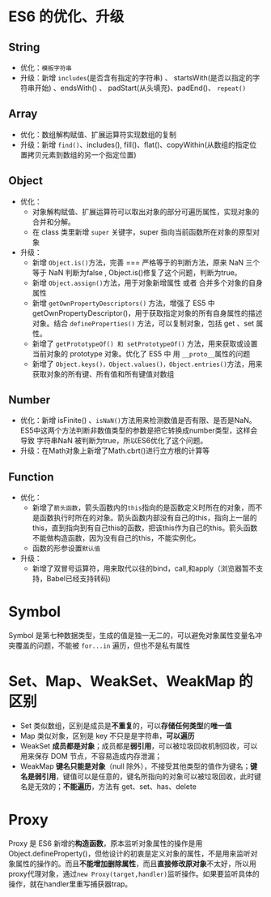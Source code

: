 # ES6 的优化、升级 

## String

- 优化：`模板字符串`
- 升级：新增 `includes`(是否含有指定的字符串) 、 startsWith(是否以指定的字符串开始) 、endsWith() 、 padStart(从头填充)、padEnd()、 `repeat()`

## Array

- 优化：数组解构赋值、扩展运算符实现数组的复制
- 升级：新增 `find()`、includes(), fill()、flat()、copyWithin(从数组的指定位置拷贝元素到数组的另一个指定位置)

## Object
- 优化：
  - 对象解构赋值、扩展运算符可以取出对象的部分可遍历属性，实现对象的合并和分解。
  - 在 class 类里新增 `super` 关键字，super 指向当前函数所在对象的原型对象
- 升级： 
  - 新增 `Object.is()`方法，完善 === 严格等于的判断方法，原来 NaN 三个等于 NaN 判断为false , Object.is()修复了这个问题，判断为true。
  - 新增 `Object.assign()`方法，用于对象新增属性 或者 合并多个对象的自身属性
  - 新增 `getOwnPropertyDescriptors()` 方法，增强了 ES5 中 getOwnPropertyDescriptor()，用于获取指定对象的所有自身属性的描述对象。结合 `defineProperties()` 方法，可以复制对象，包括 get 、set 属性。
  - 新增了 `getPrototypeOf() 和 setPrototypeOf()` 方法，用来获取或设置当前对象的 prototype 对象。优化了 ES5 中 用 `__proto__`属性的问题
  - 新增了 `Object.keys()，Object.values()，Object.entries()`方法，用来获取对象的所有键、所有值和所有键值对数组

## Number

- 优化：新增 isFinite() 、`isNaN()`方法用来检测数值是否有限、是否是NaN。ES5中这两个方法判断非数值类型的参数是把它转换成number类型，这样会导致 字符串NaN 被判断为true，所以ES6优化了这个问题。
- 升级：在Math对象上新增了Math.cbrt()进行立方根的计算等

## Function

- 优化： 
  - 新增了`箭头函数`，箭头函数内的`this`指向的是函数定义时所在的对象，而不是函数执行时所在的对象。箭头函数内部没有自己的this，指向上一层的this，直到指向到有自己this的函数，把该this作为自己的this。箭头函数不能做构造函数，因为没有自己的this，不能实例化。
  - 函数的形参设置`默认值`
- 升级：
  - 新增了双冒号运算符，用来取代以往的bind，call,和apply（浏览器暂不支持，Babel已经支持转码)


# Symbol

  Symbol 是第七种数据类型，生成的值是独一无二的，可以避免对象属性变量名冲突覆盖的问题，不能被 `for...in` 遍历，但也不是私有属性

# Set、Map、WeakSet、WeakMap 的区别
- Set 类似数组，区别是成员是**不重复**的，可以**存储任何类型**的**唯一值**
- Map 类似对象，区别是 key 不只是是字符串，**可以遍历**
- WeakSet **成员都是对象**；成员都是**弱引用**，可以被垃圾回收机制回收，可以用来保存 DOM 节点，不容易造成内存泄漏；
- WeakMap **键名只能是对象**（null 除外），不接受其他类型的值作为键名；**键名是弱引用**，键值可以是任意的，键名所指向的对象可以被垃圾回收，此时键名是无效的；**不能遍历**，方法有 get、set、has、delete

# Proxy
Proxy 是 ES6 新增的**构造函数**，原本监听对象属性的操作是用Object.defineProperty()，但他设计的初衷是定义对象的属性，不是用来监听对象属性的操作的。而且**不能增加删除属性**，而且**直接修改原对象**不太好，所以用proxy代理对象，通过`new Proxy(target,handler)`监听操作。如果要监听具体的操作，就在handler里重写捕获器trap。

```js

```